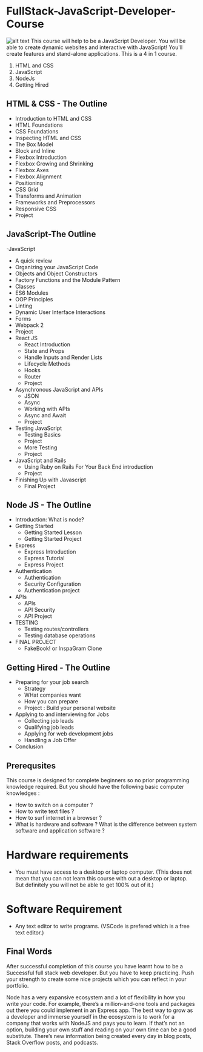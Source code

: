 # FullStack-JavaScript-Developer-Course

![alt text](https://github.com/subratsir/FullStack-JavaScript-Developer-Course/blob/main/1.jpg?raw=true)
This course will help to be a JavaScript Developer. You will be able to create dynamic websites and interactive with JavaScript! You'll create features and stand-alone applications. This is a 4 in 1 course.
1. HTML and CSS
2. JavaScript
3. NodeJs
4. Getting Hired

## HTML & CSS - The Outline

- Introduction to HTML and CSS
- HTML Foundations
- CSS Foundations
- Inspecting HTML and CSS
- The Box Model
- Block and Inline
- Flexbox Introduction
- Flexbox Growing and Shrinking
- Flexbox Axes
- Flexbox Alignment
- Positioning
- CSS Grid
- Transforms and Animation
- Frameworks and Preprocessors
- Responsive CSS
- Project
  
## JavaScript-The Outline

-JavaScript
  - A quick review 
  - Organizing your JavaScript Code
  - Objects and Object Constructors 
  - Factory Functions and the Module Pattern 
  - Classes 
  - ES6 Modules
  - OOP Principles
  - Linting 
  - Dynamic User Interface Interactions 
  - Forms
  - Webpack 2
  - Project
- React JS
  - React Introduction
  - State and Props
  - Handle Inputs and Render Lists
  - Lifecycle Methods
  - Hooks 
  - Router
  - Project
- Asynchronous JavaScript and APIs
  - JSON 
  - Async
  - Working with APIs 
  - Async and Await
  - Project
- Testing JavaScript
  - Testing Basics
  - Project
  - More Testing 
  - Project
- JavaScript and Rails
  - Using Ruby on Rails For Your Back End introduction
  - Project
- Finishing Up with Javascript
  - Final Project

## Node JS - The Outline

- Introduction: What is node?
- Getting Started
  - Getting Started Lesson 
  - Getting Started Project 
- Express
  - Express Introduction 
  - Express Tutorial
  - Express Project
- Authentication
  - Authentication 
  - Security Configuration
  - Authentication project
- APIs
    - APIs 
    - API Security 
    - API Project 
- TESTING
    - Testing routes/controllers 
    - Testing database operations 
- FINAL PROJECT 
    - FakeBook! or InspaGram Clone
    
## Getting Hired - The Outline
- Preparing for your job search  
  - Strategy
  - WHat companies want
  - How you can prepare
  - Project : Build your personal website
- Applying to and interviewing for Jobs
  - Collecting job leads
  - Qualifying job leads
  - Applying for web development jobs
  - Handling a Job Offer
- Conclusion  

## Prerequsites
This course is designed for complete beginners so no prior programming knowledge required. But you should have the following basic computer knowledges :
- How to switch on a computer ?
- How to write text files ?
- How to surf internet in a browser ?
- What is hardware and software ? What is the difference between system software and application software ?

# Hardware requirements
- You must have access to a desktop or laptop computer. (This does not mean that you can not learn this course with out a desktop or laptop. But definitely you will not be able to get 100% out of it.)

# Software Requirement
- Any text editor to write programs. (VSCode is prefered which is a free text editor.)

## Final Words
After successful completion of this course you have learnt how to be a Successful full stack web developer. But you have to keep practicing. Push your strength to create some nice projects which you can reflect in your portfolio.

Node has a very expansive ecosystem and a lot of flexibility in how you write your code. For example, there’s a million-and-one tools and packages out there you could implement in an Express app. The best way to grow as a developer and immerse yourself in the ecosystem is to work for a company that works with NodeJS and pays you to learn. If that’s not an option, building your own stuff and reading on your own time can be a good substitute. There’s new information being created every day in blog posts, Stack Overflow posts, and podcasts.
    
